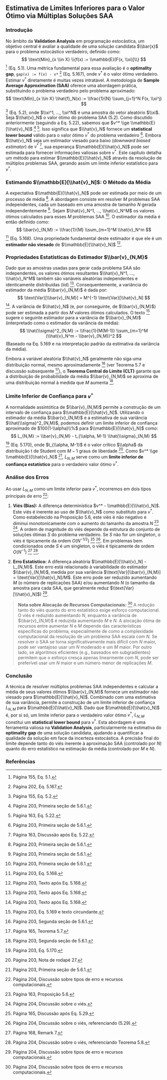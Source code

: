 ## Estimativa de Limites Inferiores para o Valor Ótimo via Múltiplas Soluções SAA

### Introdução

No âmbito da **Validation Analysis** em programação estocástica, um objetivo central é avaliar a qualidade de uma solução candidata $\\bar{x}$ para o problema estocástico verdadeiro, definido como:
$$ \\text{Min}_{x \\in X} \\{f(x) := \\mathbb{E}[F(x, \\xi)]\\} $$
[^155-1] (Eq. 5.1). Uma métrica fundamental para essa avaliação é o **optimality gap**, `gap(x) := f(x) - v*` [^202-1] (Eq. 5.167), onde $v^*$ é o valor ótimo verdadeiro. Estimar $v^*$ diretamente é muitas vezes intratável. A metodologia de **Sample Average Approximation (SAA)** oferece uma abordagem prática, substituindo o problema verdadeiro pelo problema aproximado:
$$ \\text{Min}_{x \\in X} \\hat{f}_N(x) := \\frac{1}{N} \\sum_{j=1}^N F(x, \\xi^j) $$
[^155-2] (Eq. 5.2), onde $\\xi^1, ..., \\xi^N$ é uma amostra do vetor aleatório $\\xi$. Seja $\\hat{v}_N$ o valor ótimo do problema SAA (5.2). Como discutido anteriormente (seguindo a Eq. 5.22), sabemos que $v^* \\ge \\mathbb{E}[\\hat{v}_N]$ [^203-1] [^163-1]. Isso significa que $\\hat{v}_N$ fornece um **statistical lower bound** válido para o valor ótimo $v^*$ do problema verdadeiro [^203-2]. Embora $\\hat{v}_N$ seja um estimador viesado para baixo (*downward biased estimator*) de $v^*$ [^163-2], sua esperança $\\mathbb{E}[\\hat{v}_N]$ pode ser estimada para fornecer informações valiosas sobre $v^*$. Este capítulo detalha um método para estimar $\\mathbb{E}[\\hat{v}_N]$ através da resolução de múltiplos problemas SAA, gerando assim um limite inferior estatístico para $v^*$.

### Estimando $\\mathbb{E}[\\hat{v}_N]$: O Método da Média

A expectativa $\\mathbb{E}[\\hat{v}_N]$ pode ser estimada por meio de um processo de média [^203-3]. A abordagem consiste em resolver $M$ problemas SAA independentes, cada um baseado em uma amostra de tamanho $N$ gerada independentemente [^203-4]. Sejam $\\hat{v}_N^1, ..., \\hat{v}_N^M$ os valores ótimos calculados para esses $M$ problemas SAA [^203-5]. O estimador da média é então definido como:
$$ \\bar{v}_{N,M} := \\frac{1}{M} \\sum_{m=1}^M \\hat{v}_N^m $$
[^203-6] (Eq. 5.168).
Uma propriedade fundamental deste estimador é que ele é um **estimador não viesado** de $\\mathbb{E}[\\hat{v}_N]$ [^203-7].

### Propriedades Estatísticas do Estimador $\\bar{v}_{N,M}$

Dado que as amostras usadas para gerar cada problema SAA são independentes, os valores ótimos resultantes $\\hat{v}_N^1, ..., \\hat{v}_N^M$ também são variáveis aleatórias independentes e identicamente distribuídas (iid) [^203-8]. Consequentemente, a variância do estimador da média $\\bar{v}_{N,M}$ é dada por:
$$ \\text{Var}[\\bar{v}_{N,M}] = M^{-1} \\text{Var}[\\hat{v}_N] $$
[^203-8]. A variância de $\\hat{v}_N$ (e, por conseguinte, de $\\bar{v}_{N,M}$) pode ser estimada a partir dos $M$ valores ótimos calculados. O texto [^203-9] sugere o seguinte estimador para a variância de $\\bar{v}_{N,M}$ (interpretado como o estimador da variância da média):
$$ \\hat{\\sigma}^2_{N,M} := \\frac{1}{M(M-1)} \\sum_{m=1}^M (\\hat{v}_N^m - \\bar{v}_{N,M})^2 $$
(Baseado na Eq. 5.169 e na interpretação padrão da estimativa da variância da média).

Embora a variável aleatória $\\hat{v}_N$ geralmente não siga uma distribuição normal, mesmo aproximadamente [^203-10] (ver Teorema 5.7 e discussão subsequente [^165-1]), o **Teorema Central do Limite (CLT)** garante que a distribuição de probabilidade da média $\\bar{v}_{N,M}$ se aproxima de uma distribuição normal à medida que $M$ aumenta [^203-10].

### Limite Inferior de Confiança para $v^*$

A normalidade assintótica de $\\bar{v}_{N,M}$ permite a construção de um intervalo de confiança para $\\mathbb{E}[\\hat{v}_N]$. Utilizando o estimador da média $\\bar{v}_{N,M}$ e a estimativa de sua variância $\\hat{\\sigma}^2_{N,M}$, podemos definir um limite inferior de confiança aproximado de $100(1-\\alpha)\\%$ para $\\mathbb{E}[\\hat{v}_N]$ como:
$$ L_{N,M} := \\bar{v}_{N,M} - t_{\\alpha, M-1} \\hat{\\sigma}_{N,M} $$
[^203-11] (Eq. 5.170), onde $t_{\\alpha, M-1}$ é o valor crítico $\\alpha$ da distribuição t de Student com $M-1$ graus de liberdade [^203-12]. Como $v^* \\ge \\mathbb{E}[\\hat{v}_N]$ [^203-1], $L_{N,M}$ serve como um **limite inferior de confiança estatístico** para o verdadeiro valor ótimo $v^*$.

### Análise dos Erros

Ao usar $L_{N,M}$ como um limite inferior para $v^*$, incorremos em dois tipos principais de erro [^204-1]:

1.  **Viés (Bias):** A diferença determinística $v^* - \\mathbb{E}[\\hat{v}_N]$. Este viés é inerente ao uso de $\\hat{v}_N$ como substituto para $v^*$. Como estabelecido na Proposição 5.6, este viés é não negativo e diminui monotonicamente com o aumento do tamanho da amostra $N$ [^163-3] [^204-2]. A ordem de magnitude do viés depende da estrutura do conjunto de soluções ótimas $S$ do problema verdadeiro. Se $S$ não for um singleton, o viés é tipicamente da ordem $O(N^{-1/2})$ [^165-2] [^204-3]. Em problemas bem condicionados onde $S$ é um singleton, o viés é tipicamente de ordem $O(N^{-1})$ [^168-1] [^204-4].

2.  **Erro Estatístico:** A diferença aleatória $\\mathbb{E}[\\hat{v}_N] - L_{N,M}$. Este erro está relacionado à variabilidade do estimador $\\bar{v}_{N,M}$, medida por sua variância $\\text{Var}[\\bar{v}_{N,M}] = \\text{Var}[\\hat{v}_N]/M$. Este erro pode ser reduzido aumentando $M$ (o número de replicações SAA) e/ou aumentando $N$ (o tamanho da amostra para cada SAA, que geralmente reduz $\\text{Var}[\\hat{v}_N]$) [^204-1].

> **Nota sobre Alocação de Recursos Computacionais:** [^204-1]
> A redução tanto do viés quanto do erro estatístico exige esforço computacional. O viés é reduzido aumentando $N$, enquanto a variância de $\\bar{v}_{N,M}$ é reduzida aumentando $M$ e $N$. A alocação ótima de recursos entre aumentar $N$ e $M$ depende das características específicas do problema, especialmente de como a complexidade computacional da resolução de um problema SAA escala com $N$. Se resolver o SAA se torna significativamente mais difícil com $N$ maior, pode ser vantajoso usar um $N$ moderado e um $M$ maior. Por outro lado, se algoritmos eficientes (e.g., baseados em subgradientes) permitem que o esforço cresça apenas linearmente com $N$, pode ser preferível usar um $N$ maior e um número menor de replicações $M$.

### Conclusão

A técnica de resolver múltiplos problemas SAA independentes e calcular a média de seus valores ótimos $\\bar{v}_{N,M}$ fornece um estimador não viesado para $\\mathbb{E}[\\hat{v}_N]$. Combinado com uma estimativa de sua variância, permite a construção de um limite inferior de confiança $L_{N,M}$ para $\\mathbb{E}[\\hat{v}_N]$. Dado que $\\mathbb{E}[\\hat{v}_N]$ é, por si só, um limite inferior para o verdadeiro valor ótimo $v^*$, $L_{N,M}$ constitui um **statistical lower bound** para $v^*$. Esta abordagem é uma ferramenta valiosa na **Validation Analysis**, particularmente na estimativa do **optimality gap** de uma solução candidata, ajudando a quantificar a qualidade da solução em face da incerteza estocástica. A precisão final do limite depende tanto do viés inerente à aproximação SAA (controlado por $N$) quanto do erro estatístico na estimação da média (controlado por $M$ e $N$).

### Referências

[^155-1]: Página 155, Eq. 5.1.
[^155-2]: Página 155, Eq. 5.2.
[^163-1]: Página 163, Eq. 5.22.
[^163-2]: Página 163, Discussão após Eq. 5.22.
[^163-3]: Página 163, Proposição 5.6.
[^165-1]: Página 165, Teorema 5.7.
[^165-2]: Página 165, Discussão após Eq. 5.29.
[^168-1]: Página 168, Remark 7.
[^202-1]: Página 202, Eq. 5.167.
[^203-1]: Página 203, Primeira seção de 5.6.1.
[^203-2]: Página 203, Primeira seção de 5.6.1.
[^203-3]: Página 203, Primeira seção de 5.6.1.
[^203-4]: Página 203, Primeira seção de 5.6.1.
[^203-5]: Página 203, Primeira seção de 5.6.1.
[^203-6]: Página 203, Eq. 5.168.
[^203-7]: Página 203, Texto após Eq. 5.168.
[^203-8]: Página 203, Texto após Eq. 5.168.
[^203-9]: Página 203, Eq. 5.169 e texto circundante.
[^203-10]: Página 203, Segunda seção de 5.6.1.
[^203-11]: Página 203, Eq. 5.170.
[^203-12]: Página 203, Nota de rodapé 27.
[^204-1]: Página 204, Discussão sobre tipos de erro e recursos computacionais.
[^204-2]: Página 204, Discussão sobre o viés.
[^204-3]: Página 204, Discussão sobre o viés, referenciando (5.29).
[^204-4]: Página 204, Discussão sobre o viés, referenciando Teorema 5.8.

<!-- END -->